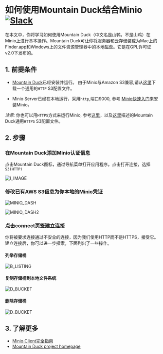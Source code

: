 # 如何使用Mountain Duck结合Minio [![Slack](https://slack.minio.io/slack?type=svg)](https://slack.minio.io)

在本文中，你将学习如何使用Mountain Duck（中文名是山鸭，不是山鸡）在Minio上进行基本操作。Mountain Duck可让你将服务器和云存储装载为Mac上的Finder.app和Windows上的文件资源管理器中的本地磁盘。它是在GPL许可证v2.0下发布的。

## 1. 前提条件

* [Mountain Duck](https://mountainduck.io/)已经安装并运行。 由于Minio与Amazon S3兼容,请从[这里](https://trac.cyberduck.io/wiki/help/en/howto/s3#HTTP)下载一个通用的``HTTP`` S3配置文件。

* Minio Server已经在本地运行，采用``http``,端口9000, 参考 [Minio快速入门](https://docs.minio.io/docs/minio-quickstart-guide)来安装Minio。

_注意:_ 你也可以用``HTTPS``方式来运行Minio, 参考[这里](https://docs.minio.io/docs/generate-let-s-encypt-certificate-using-concert-for-minio)，以及[这里](https://trac.cyberduck.io/wiki/help/en/howto/s3#HTTPS)描述的Mountain Duck通用``HTTPS`` S3配置文件。

## 2. 步骤

### 在Mountain Duck添加Minio认证信息

点击Mountain Duck图标，通过导航菜单打开应用程序。点击打开连接，选择``S3(HTTP)``

![I_IMAGE](https://github.com/minio/cookbook/blob/master/docs/screenshots/mountainduck/defaultdashboard.jpg?raw=true)

### 修改已有AWS S3信息为你本地的Minio凭证

![MINIO_DASH](https://github.com/minio/cookbook/blob/master/docs/screenshots/mountainduck/connecttominio.jpg?raw=true)

![MINIO_DASH2](https://github.com/minio/cookbook/blob/master/docs/screenshots/mountainduck/connecttominio1.jpg?raw=true)


### 点击connect页签建立连接

你将被要求连接通过不安全的连接，因为我们使用HTTP而不是HTTPS，接受它。建立连接后，你可以进一步探索，下面列出了一些操作。

#### 列举存储桶

![B_LISTING](https://github.com/minio/cookbook/blob/master/docs/screenshots/mountainduck/listbuckets.jpg?raw=true)

#### 复制存储桶到本地文件系统

![D_BUCKET](https://github.com/minio/cookbook/blob/master/docs/screenshots/mountainduck/copybucket.jpg?raw=true)

#### 删除存储桶

![D_BUCKET](https://github.com/minio/cookbook/blob/master/docs/screenshots/mountainduck/deletebucket.jpg?raw=true)

## 3. 了解更多

* [Minio Client完全指南](https://docs.minio.io/docs/minio-client-complete-guide)
* [Mountain Duck project homepage](https://mountainduck.io)

